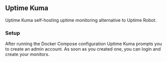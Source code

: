 ## Uptime Kuma
Uptime Kuma self-hosting uptime monitoring alternative to Uptime Robot.

### Setup
After running the Docker Compose configuration Uptime Kuma prompts you to create an admin account. As soon as you created one, you can login and create your monitors.